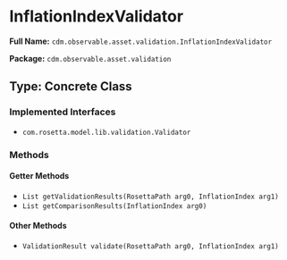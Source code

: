 # InflationIndexValidator

**Full Name:** `cdm.observable.asset.validation.InflationIndexValidator`

**Package:** `cdm.observable.asset.validation`

## Type: Concrete Class

### Implemented Interfaces

- `com.rosetta.model.lib.validation.Validator`

### Methods

#### Getter Methods

- `List getValidationResults(RosettaPath arg0, InflationIndex arg1)`
- `List getComparisonResults(InflationIndex arg0)`

#### Other Methods

- `ValidationResult validate(RosettaPath arg0, InflationIndex arg1)`

